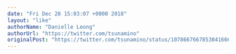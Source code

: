 ```yaml
---
date: "Fri Dec 28 15:03:07 +0000 2018"
layout: "like"
authorName: "Danielle Leong"
authorUrl: "https://twitter.com/tsunamino"
originalPost: "https://twitter.com/tsunamino/status/1078667667853041666"
---
```

